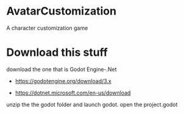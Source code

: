 # AvatarCustomization
A character customization game

# Download this stuff
download the one that is Godot Engine-.Net
- https://godotengine.org/download/3.x

- https://dotnet.microsoft.com/en-us/download

unzip the the godot folder and launch godot. open the project.godot 
